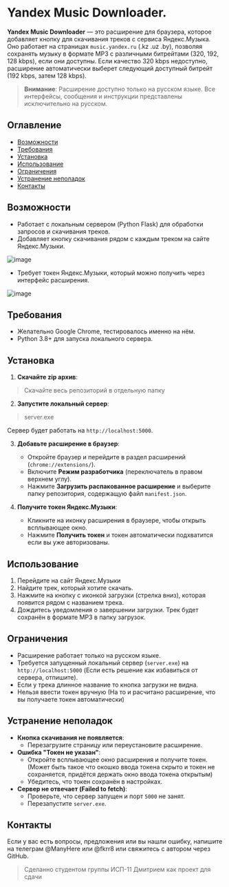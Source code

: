 # Yandex Music Downloader.

**Yandex Music Downloader** — это расширение для браузера, которое добавляет кнопку для скачивания треков с сервиса Яндекс.Музыка. Оно работает на страницах `music.yandex.ru` (.kz .uz .by), позволяя сохранять музыку в формате MP3 с различными битрейтами (320, 192, 128 kbps), если они доступны. Если качество 320 kbps недоступно, расширение автоматически выберет следующий доступный битрейт (192 kbps, затем 128 kbps).

> **Внимание**: Расширение доступно только на русском языке. Все интерфейсы, сообщения и инструкции представлены исключительно на русском.

## Оглавление
- [Возможности](#возможности)
- [Требования](#требования)
- [Установка](#установка)
- [Использование](#использование)
- [Ограничения](#ограничения)
- [Устранение неполадок](#устранение-неполадок)
- [Контакты](#контакты)

## Возможности
- Работает с локальным сервером (Python Flask) для обработки запросов и скачивания треков.
- Добавляет кнопку скачивания рядом с каждым треком на сайте Яндекс.Музыки.

![image](https://github.com/user-attachments/assets/6daeb1f4-c42f-494f-967f-8c9094ca0e09)
- Требует токен Яндекс.Музыки, который можно получить через интерфейс расширения.

![image](https://github.com/user-attachments/assets/20982928-9818-4924-bbaf-ad26c9731104)


## Требования
- Желательно Google Chrome, тестировалось именно на нём.
- Python 3.8+ для запуска локального сервера.

## Установка
1. **Скачайте zip архив**:

> Скачайте весь репозиторий в отдельную папку


2. **Запустите локальный сервер**:


> server.exe

  
   Сервер будет работать на `http://localhost:5000`.


3. **Добавьте расширение в браузер**:
   - Откройте браузер и перейдите в раздел расширений (`chrome://extensions/`).
   - Включите **Режим разработчика** (переключатель в правом верхнем углу).
   - Нажмите **Загрузить распакованное расширение** и выберите папку репозитория, содержащую файл `manifest.json`.

4. **Получите токен Яндекс.Музыки**:
   - Кликните на иконку расширения в браузере, чтобы открыть всплывающее окно.
   - Нажмите **Получить токен** и токен автоматически подхватится если вы уже авторизованы.

## Использование
1. Перейдите на сайт Яндекс.Музыки
2. Найдите трек, который хотите скачать.
3. Нажмите на кнопку с иконкой загрузки (стрелка вниз), которая появится рядом с названием трека.
4. Дождитесь уведомления о завершении загрузки. Трек будет сохранён в формате MP3 в папку загрузок.

## Ограничения
- Расширение работает только на русском языке.
- Требуется запущенный локальный сервер (`server.exe`) на `http://localhost:5000` (Если есть решение как избавиться от сервера, отпишите).
- Если у трека длинное название то кнопка загрузки не видна.
- Нельзя ввести токен вручную (На то и расчитано расширение, что вы получаете токен автоматически)

## Устранение неполадок
- **Кнопка скачивания не появляется**:
  - Перезагрузите страницу или переустановите расширение.
- **Ошибка "Токен не указан"**:
  - Откройте всплывающее окно расширения и получите токен. (Может быть такое что окошко ввода токена скрыто и токен не сохраняется, придётся держать окно ввода токена открытым)
  - Убедитесь, что токен сохранён в настройках.
- **Сервер не отвечает (Failed to fetch)**:
  - Проверьте, что сервер запущен и порт `5000` не занят.
  - Перезапустите `server.exe`.

## Контакты
Если у вас есть вопросы, предложения или вы нашли ошибку, напишите на телеграм @ManyHere или @fkrr8 или свяжитесь с автором через GitHub.

> Сделанно студентом группы ИСП-11 Дмитрием как проект для сдачи
